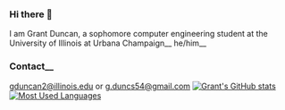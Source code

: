 ### Hi there 👋
I am Grant Duncan, a sophomore computer engineering student at the University of Illinois at Urbana Champaign__
he/him__
### Contact__
gduncan2@illinois.edu or g.duncs54@gmail.com
[![Grant's GitHub stats](https://github-readme-stats.vercel.app/api?username=gduncan2)](https://github.com/anuraghazra/github-readme-stats)
[![Most Used Languages](https://github-readme-stats.vercel.app/api/top-langs/?username=gduncan2)](https://github.com/anuraghazra/github-readme-stats)
<!--
**gduncan2/gduncan2** is a ✨ _special_ ✨ repository because its `README.md` (this file) appears on your GitHub profile.

Here are some ideas to get you started:

- 🔭 I’m currently working on ...
- 🌱 I’m currently learning ...
- 👯 I’m looking to collaborate on ...
- 🤔 I’m looking for help with ...
- 💬 Ask me about ...
- 📫 How to reach me: ...
- 😄 Pronouns: ...
- ⚡ Fun fact: ...
-->
